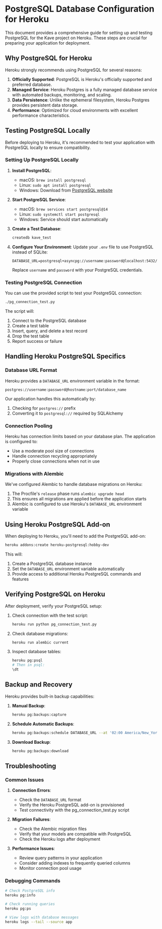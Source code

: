 # PostgreSQL Database Configuration for Heroku

This document provides a comprehensive guide for setting up and testing PostgreSQL for the Kave project on Heroku. These steps are crucial for preparing your application for deployment.

## Why PostgreSQL for Heroku

Heroku strongly recommends using PostgreSQL for several reasons:

1. **Officially Supported**: PostgreSQL is Heroku's officially supported and preferred database.
2. **Managed Service**: Heroku Postgres is a fully managed database service with automated backups, monitoring, and scaling.
3. **Data Persistence**: Unlike the ephemeral filesystem, Heroku Postgres provides persistent data storage.
4. **Performance**: Optimized for cloud environments with excellent performance characteristics.

## Testing PostgreSQL Locally

Before deploying to Heroku, it's recommended to test your application with PostgreSQL locally to ensure compatibility.

### Setting Up PostgreSQL Locally

1. **Install PostgreSQL**:
   - macOS: `brew install postgresql`
   - Linux: `sudo apt install postgresql`
   - Windows: Download from [PostgreSQL website](https://www.postgresql.org/download/windows/)

2. **Start PostgreSQL Service**:
   - macOS: `brew services start postgresql@14`
   - Linux: `sudo systemctl start postgresql`
   - Windows: Service should start automatically

3. **Create a Test Database**:
   ```bash
   createdb kave_test
   ```

4. **Configure Your Environment**:
   Update your `.env` file to use PostgreSQL instead of SQLite:
   ```
   DATABASE_URL=postgresql+asyncpg://username:password@localhost:5432/kave_test
   ```
   Replace `username` and `password` with your PostgreSQL credentials.

### Testing PostgreSQL Connection

You can use the provided script to test your PostgreSQL connection:

```bash
./pg_connection_test.py
```

The script will:
1. Connect to the PostgreSQL database
2. Create a test table
3. Insert, query, and delete a test record
4. Drop the test table
5. Report success or failure

## Handling Heroku PostgreSQL Specifics

### Database URL Format

Heroku provides a `DATABASE_URL` environment variable in the format:
```
postgres://username:password@hostname:port/database_name
```

Our application handles this automatically by:
1. Checking for `postgres://` prefix
2. Converting it to `postgresql://` required by SQLAlchemy

### Connection Pooling

Heroku has connection limits based on your database plan. The application is configured to:
- Use a moderate pool size of connections
- Handle connection recycling appropriately
- Properly close connections when not in use

### Migrations with Alembic

We've configured Alembic to handle database migrations on Heroku:
1. The Procfile's `release` phase runs `alembic upgrade head`
2. This ensures all migrations are applied before the application starts
3. Alembic is configured to use Heroku's `DATABASE_URL` environment variable

## Using Heroku PostgreSQL Add-on

When deploying to Heroku, you'll need to add the PostgreSQL add-on:

```bash
heroku addons:create heroku-postgresql:hobby-dev
```

This will:
1. Create a PostgreSQL database instance
2. Set the `DATABASE_URL` environment variable automatically
3. Provide access to additional Heroku PostgreSQL commands and features

## Verifying PostgreSQL on Heroku

After deployment, verify your PostgreSQL setup:

1. Check connection with the test script:
   ```bash
   heroku run python pg_connection_test.py
   ```

2. Check database migrations:
   ```bash
   heroku run alembic current
   ```

3. Inspect database tables:
   ```bash
   heroku pg:psql
   # Then in psql:
   \dt
   ```

## Backup and Recovery

Heroku provides built-in backup capabilities:

1. **Manual Backup**:
   ```bash
   heroku pg:backups:capture
   ```

2. **Schedule Automatic Backups**:
   ```bash
   heroku pg:backups:schedule DATABASE_URL --at '02:00 America/New_York'
   ```

3. **Download Backup**:
   ```bash
   heroku pg:backups:download
   ```

## Troubleshooting

### Common Issues

1. **Connection Errors**:
   - Check the `DATABASE_URL` format
   - Verify the Heroku PostgreSQL add-on is provisioned
   - Test connectivity with the pg_connection_test.py script

2. **Migration Failures**:
   - Check the Alembic migration files
   - Verify that your models are compatible with PostgreSQL
   - Check the Heroku logs after deployment

3. **Performance Issues**:
   - Review query patterns in your application
   - Consider adding indexes to frequently queried columns
   - Monitor connection pool usage

### Debugging Commands

```bash
# Check PostgreSQL info
heroku pg:info

# Check running queries
heroku pg:ps

# View logs with database messages
heroku logs --tail --source app
```
